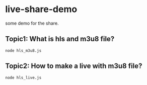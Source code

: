 # live-share-demo

some demo for the share.

## Topic1: What is hls and m3u8 file?
```
node hls_m3u8.js
```

## Topic2: How to make a live with m3u8 file?
```
node hls_live.js
```